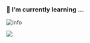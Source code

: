 ### 🌱 I’m currently learning ...

![info](https://github-readme-stats.vercel.app/api?username=viwcy&show_icons=true&count_private=true&hide=prs&theme=radical)


![](https://visitor-badge.glitch.me/badge?page_id=viwcy.readme)

